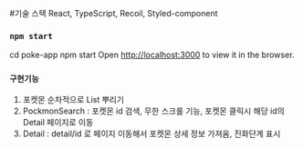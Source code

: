 #기술 스택
React, TypeScript, Recoil, Styled-component

### `npm start`
cd poke-app 
npm start
Open [http://localhost:3000](http://localhost:3000) to view it in the browser.

### `구현기능`
1. 포켓몬 순차적으로 List 뿌리기
2. PockmonSearch : 포켓몬 id 검색, 무한 스크롤 기능, 포켓몬 클릭시 해당 id의 Detail 페이지로 이동
3. Detail : detail/id 로 페이지 이동해서 포켓몬 상세 정보 가져옴, 진화단계 표시


